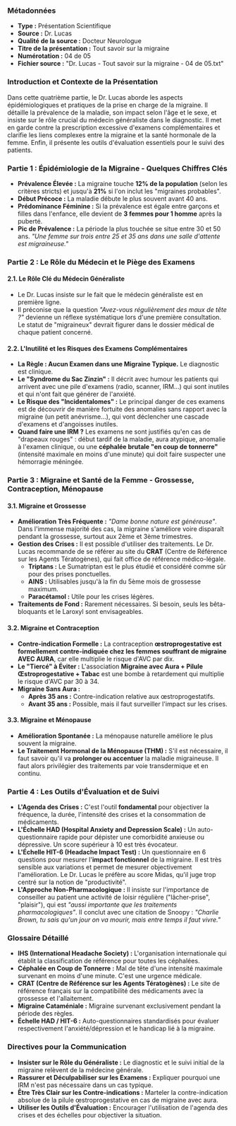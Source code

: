 ### **Métadonnées**

- **Type :** Présentation Scientifique
- **Source :** Dr. Lucas
- **Qualité de la source :** Docteur Neurologue
- **Titre de la présentation :** Tout savoir sur la migraine
- **Numérotation :** 04 de 05
- **Fichier source :** "Dr. Lucas - Tout savoir sur la migraine - 04 de 05.txt"

### **Introduction et Contexte de la Présentation**

Dans cette quatrième partie, le Dr. Lucas aborde les aspects épidémiologiques et pratiques de la prise en charge de la migraine. Il détaille la prévalence de la maladie, son impact selon l'âge et le sexe, et insiste sur le rôle crucial du médecin généraliste dans le diagnostic. Il met en garde contre la prescription excessive d'examens complémentaires et clarifie les liens complexes entre la migraine et la santé hormonale de la femme. Enfin, il présente les outils d'évaluation essentiels pour le suivi des patients.

### **Partie 1 : Épidémiologie de la Migraine - Quelques Chiffres Clés**

- **Prévalence Élevée :** La migraine touche **12% de la population** (selon les critères stricts) et jusqu'à **21%** si l'on inclut les "migraines probables".
- **Début Précoce :** La maladie débute le plus souvent avant 40 ans.
- **Prédominance Féminine :** Si la prévalence est égale entre garçons et filles dans l'enfance, elle devient de **3 femmes pour 1 homme** après la puberté.
- **Pic de Prévalence :** La période la plus touchée se situe entre 30 et 50 ans. _"Une femme sur trois entre 25 et 35 ans dans une salle d'attente est migraineuse."_

### **Partie 2 : Le Rôle du Médecin et le Piège des Examens**

#### **2.1. Le Rôle Clé du Médecin Généraliste**

- Le Dr. Lucas insiste sur le fait que le médecin généraliste est en première ligne.
- Il préconise que la question _"Avez-vous régulièrement des maux de tête ?"_ devienne un réflexe systématique lors d'une première consultation. Le statut de "migraineux" devrait figurer dans le dossier médical de chaque patient concerné.

#### **2.2. L'Inutilité et les Risques des Examens Complémentaires**

- **La Règle : Aucun Examen dans une Migraine Typique.** Le diagnostic est clinique.
- **Le "Syndrome du Sac Zinzin" :** Il décrit avec humour les patients qui arrivent avec une pile d'examens (radio, scanner, IRM...) qui sont inutiles et qui n'ont fait que générer de l'anxiété.
- **Le Risque des "Incidentalomes" :** Le principal danger de ces examens est de découvrir de manière fortuite des anomalies sans rapport avec la migraine (un petit anévrisme...), qui vont déclencher une cascade d'examens et d'angoisses inutiles.
- **Quand faire une IRM ?** Les examens ne sont justifiés qu'en cas de "drapeaux rouges" : début tardif de la maladie, aura atypique, anomalie à l'examen clinique, ou une **céphalée brutale "en coup de tonnerre"** (intensité maximale en moins d'une minute) qui doit faire suspecter une hémorragie méningée.

### **Partie 3 : Migraine et Santé de la Femme - Grossesse, Contraception, Ménopause**

#### **3.1. Migraine et Grossesse**

- **Amélioration Très Fréquente :** _"Dame bonne nature est généreuse"_. Dans l'immense majorité des cas, la migraine s'améliore voire disparaît pendant la grossesse, surtout aux 2ème et 3ème trimestres.
- **Gestion des Crises :** Il est possible d'utiliser des traitements. Le Dr. Lucas recommande de se référer au site du **CRAT** (Centre de Référence sur les Agents Tératogènes), qui fait office de référence médico-légale.
  - **Triptans :** Le Sumatriptan est le plus étudié et considéré comme sûr pour des prises ponctuelles.
  - **AINS :** Utilisables jusqu'à la fin du 5ème mois de grossesse maximum.
  - **Paracétamol :** Utile pour les crises légères.
- **Traitements de Fond :** Rarement nécessaires. Si besoin, seuls les bêta-bloquants et le Laroxyl sont envisageables.

#### **3.2. Migraine et Contraception**

- **Contre-indication Formelle :** La contraception **œstroprogestative est formellement contre-indiquée chez les femmes souffrant de migraine AVEC AURA**, car elle multiplie le risque d'AVC par dix.
- **Le "Tiercé" à Éviter :** L'association **Migraine avec Aura + Pilule Œstroprogestative + Tabac** est une bombe à retardement qui multiplie le risque d'AVC par 30 à 34.
- **Migraine Sans Aura :**
  - **Après 35 ans :** Contre-indication relative aux œstroprogestatifs.
  - **Avant 35 ans :** Possible, mais il faut surveiller l'impact sur les crises.

#### **3.3. Migraine et Ménopause**

- **Amélioration Spontanée :** La ménopause naturelle améliore le plus souvent la migraine.
- **Le Traitement Hormonal de la Ménopause (THM) :** S'il est nécessaire, il faut savoir qu'il va **prolonger ou accentuer** la maladie migraineuse. Il faut alors privilégier des traitements par voie transdermique et en continu.

### **Partie 4 : Les Outils d'Évaluation et de Suivi**

- **L'Agenda des Crises :** C'est l'outil **fondamental** pour objectiver la fréquence, la durée, l'intensité des crises et la consommation de médicaments.
- **L'Échelle HAD (Hospital Anxiety and Depression Scale) :** Un auto-questionnaire rapide pour dépister une comorbidité anxieuse ou dépressive. Un score supérieur à 10 est très évocateur.
- **L'Échelle HIT-6 (Headache Impact Test) :** Un questionnaire en 6 questions pour mesurer l'**impact fonctionnel** de la migraine. Il est très sensible aux variations et permet de mesurer objectivement l'amélioration. Le Dr. Lucas le préfère au score Midas, qu'il juge trop centré sur la notion de "productivité".
- **L'Approche Non-Pharmacologique :** Il insiste sur l'importance de conseiller au patient une activité de loisir régulière ("lâcher-prise", "plaisir"), qui est _"aussi importante que les traitements pharmacologiques"_. Il conclut avec une citation de Snoopy : _"Charlie Brown, tu sais qu'un jour on va mourir, mais entre temps il faut vivre."_

### **Glossaire Détaillé**

- **IHS (International Headache Society) :** L'organisation internationale qui établit la classification de référence pour toutes les céphalées.
- **Céphalée en Coup de Tonnerre :** Mal de tête d'une intensité maximale survenant en moins d'une minute. C'est une urgence médicale.
- **CRAT (Centre de Référence sur les Agents Tératogènes) :** Le site de référence français sur la compatibilité des médicaments avec la grossesse et l'allaitement.
- **Migraine Cataméniale :** Migraine survenant exclusivement pendant la période des règles.
- **Échelle HAD / HIT-6 :** Auto-questionnaires standardisés pour évaluer respectivement l'anxiété/dépression et le handicap lié à la migraine.

### **Directives pour la Communication**

- **Insister sur le Rôle du Généraliste :** Le diagnostic et le suivi initial de la migraine relèvent de la médecine générale.
- **Rassurer et Déculpabiliser sur les Examens :** Expliquer pourquoi une IRM n'est pas nécessaire dans un cas typique.
- **Être Très Clair sur les Contre-indications :** Marteler la contre-indication absolue de la pilule œstroprogestative en cas de migraine avec aura.
- **Utiliser les Outils d'Évaluation :** Encourager l'utilisation de l'agenda des crises et des échelles pour objectiver la situation.